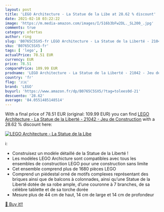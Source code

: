 ```yaml
---
layout: post
title: 'LEGO Architecture - La Statue de la Libe at 28.62 % discount'
date: 2021-02-18 03:22:22
image: 'https://m.media-amazon.com/images/I/516b3bFw2DL._SL200_.jpg'
comments: true
category: ofertas
author: ring
slug: 'B0765C5SX5-fr LEGO Architecture - La Statue de la Liberté - 21042 - Jeu...'
sku: 'B0765C5SX5-fr'
tags: [ 'lego', ]
actualPrice: 78.51 EUR
currency: EUR
price: 78.51
comparePrice: 109.99 EUR
prodname: 'LEGO Architecture - La Statue de la Liberté - 21042 - Jeu de Construction'
country: 'fr'
flag: '🇫🇷'
brand: 'LEGO'
buyurl: 'https://www.amazon.fr/dp/B0765C5SX5/?tag=tolees0d-21'
descuento: '28.62'
average: '84.0551485148514'
---
```


With a final price of 78.51 EUR (original: 109.99 EUR) you can find [LEGO Architecture - La Statue de la Liberté - 21042 - Jeu de Construction](https://www.amazon.fr/dp/B0765C5SX5/?tag=tolees0d-21) with a  28.62 % discount here:

[![LEGO Architecture - La Statue de la Libe](https://m.media-amazon.com/images/I/516b3bFw2DL._SL200_.jpg)](https://www.amazon.fr/dp/B0765C5SX5/?tag=tolees0d-21)

ℹ️:

- Construisez un modèle détaillé de la Statue de la Liberté !
- Les modèles LEGO Archicture sont compatibles avec tous les ensembles de construction LEGO pour une construction sans limite
- Cet ensemble comprend plus de 1680 pièces LEGO
- Comprend un piédestal orné de motifs complexes représentant des briques ainsi que de balcons à colonnades, ainsi qu’une Statue de la Liberté dotée de sa robe ample, d’une couronne à 7 branches, de sa célèbre tablette et de sa torche dorée
- Mesure plus de 44 cm de haut, 14 cm de large et 14 cm de profondeur

[🛒 Buy it!!](https://www.amazon.fr/dp/B0765C5SX5/?tag=tolees0d-21)
